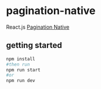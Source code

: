 # pagination-native

React.js [Pagination Native](https://pagination-native.vercel.app)

## getting started

```bash
npm install
#then run
npm run start
#or
npm run dev
```
